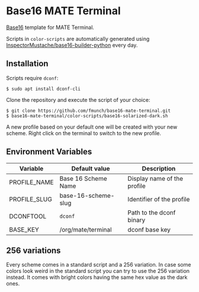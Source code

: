 # Base16 MATE Terminal

[Base16](https://github.com/chriskempson/base16) template for MATE Terminal.

Scripts in `color-scripts` are automatically generated using
[InspectorMustache/base16-builder-python](https://github.com/InspectorMustache/base16-builder-python) every day.

## Installation

Scripts require `dconf`:

```shell
$ sudo apt install dconf-cli
```

Clone the repository and execute the script of your choice:

```shell
$ git clone https://github.com/fmunch/base16-mate-terminal.git
$ base16-mate-terminal/color-scripts/base16-solarized-dark.sh
```

A new profile based on your default one will be created with your new scheme. Right click on the terminal to switch to
the new profile.

## Environment Variables

Variable     | Default value       | Description
-------------|---------------------|----------------------------
PROFILE_NAME | Base 16 Scheme Name | Display name of the profile
PROFILE_SLUG | base-16-scheme-slug | Identifier of the profile
DCONFTOOL    | `dconf`             | Path to the dconf binary
BASE_KEY     | /org/mate/terminal  | dconf base key

## 256 variations

Every scheme comes in a standard script and a 256 variation. In case some colors look weird in the standard script you
can try to use the 256 variation instead. It comes with bright colors having the same hex value as the dark ones.
